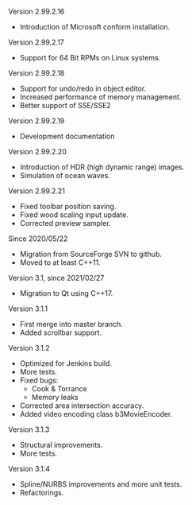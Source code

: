 Version 2.99.2.16
* Introduction of Microsoft conform installation.

Version 2.99.2.17
* Support for 64 Bit RPMs on Linux systems.

Version 2.99.2.18
* Support for undo/redo in object editor.
* Increased performance of memory management.
* Better support of SSE/SSE2

Version 2.99.2.19
* Development documentation

Version 2.99.2.20
* Introduction of HDR (high dynamic range) images.
* Simulation of ocean waves.

Version 2.99.2.21
* Fixed toolbar position saving.
* Fixed wood scaling input update.
* Corrected preview sampler.

Since 2020/05/22
* Migration from SourceForge SVN to github.
* Moved to at least C++11.

Version 3.1, since 2021/02/27
* Migration to Qt using C++17.

Version 3.1.1
* First merge into master branch.
* Added scrollbar support.

Version 3.1.2
* Optimized for Jenkins build.
* More tests.
* Fixed bugs:
  * Cook & Torrance
  * Memory leaks
* Corrected area intersection accuracy.
* Added video encoding class b3MovieEncoder.

Version 3.1.3
* Structural improvements.
* More tests.

Version 3.1.4
* Spline/NURBS improvements and more unit tests.
* Refactorings.
